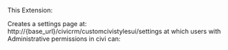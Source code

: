 This Extension:

Creates a settings page at: http://{base_url}/civicrm/customcivistylesui/settings at which users with Administrative permissions in civi can:
